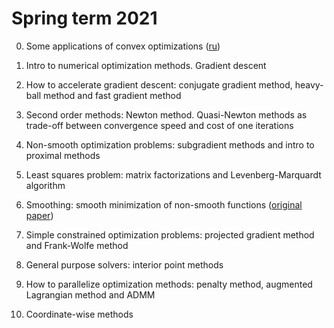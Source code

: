 # Spring term 2021

0. Some applications of convex optimizations ([ru](../preliminaries/demos/demos.ipynb))

1. Intro to numerical optimization methods. Gradient descent

2. How to accelerate gradient descent: conjugate gradient method, heavy-ball method and fast gradient method

3. Second order methods: Newton method. Quasi-Newton methods as trade-off between convergence speed and cost of one iterations

4. Non-smooth optimization problems: subgradient methods and intro to proximal methods

5. Least squares problem: matrix factorizations and Levenberg-Marquardt algorithm

6. Smoothing: smooth minimization of non-smooth functions ([original paper](https://link.springer.com/article/10.1007/s10107-004-0552-5)) 

7. Simple constrained optimization problems: projected gradient method and Frank-Wolfe method

8. General purpose solvers: interior point methods

9. How to parallelize optimization methods: penalty method, augmented Lagrangian method and ADMM

10. Coordinate-wise methods
